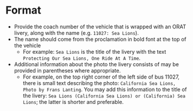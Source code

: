 # Format

- Provide the coach number of the vehicle that is wrapped with an ORAT livery, along with the name (e.g. `11027: Sea Lions`). 
- The name should come from the proclamation in bold font at the top of the vehicle
  - For example: `Sea Lions` is the title of the livery with the text `Protecting Our Sea Lions, One Ride At A Time`.
- Additional information about the photo the livery consists of may be provided in parentheses where appropriate. 
  - For example, on the top right corner of the left side of bus 11027, there is small text describing the photo: `California Sea Lions, Photo by Frans Lanting`. You may add this information to the title of the livery: `Sea Lions (California Sea Lions) or (California) Sea Lions`; the latter is shorter and preferable. 